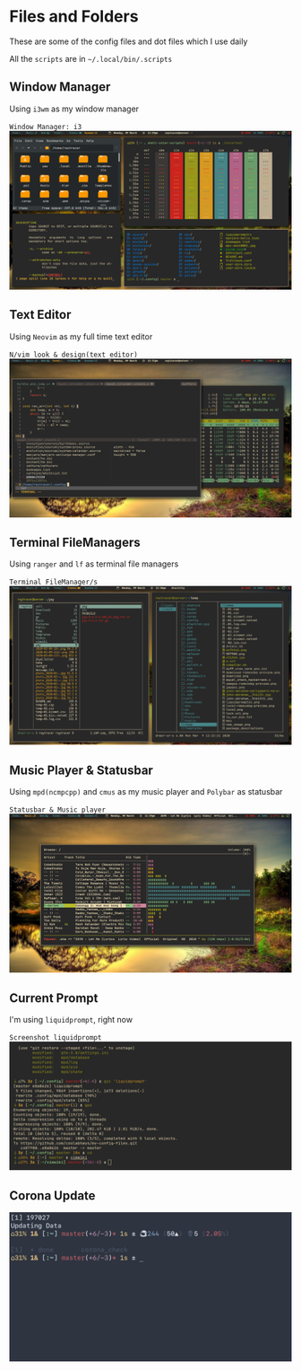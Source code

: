 # Files and Folders

These are some of the config files and dot files which I use daily

All the `scripts` are in `~/.local/bin/.scripts`

## Window Manager
Using `i3wm` as my window manager

`Window Manager: i3`
![i3wm](temp/screenshots/window_manageri3.png)


## Text Editor
Using `Neovim` as my full time text editor

`N/vim look & design(text editor)`
![nvim](temp/screenshots/nvim_setup.png)


## Terminal FileManagers
Using `ranger` and `lf` as terminal file managers

`Terminal FileManager/s`
![filemanagers](temp/screenshots/filemangers_term.png)


## Music Player & Statusbar
Using `mpd(ncmpcpp)` and `cmus` as my music player and `Polybar` as statusbar

`Statusbar & Music player`
![bar&music](temp/screenshots/ncmpcpp&polybar.png)


## Current Prompt
I'm using `liquidprompt`, right now

`Screenshot liquidprompt`
![liquidprompt](temp/screenshots/liquidpromptss.png)

## Corona Update
![corona](temp/screenshots/corona_check.png)
